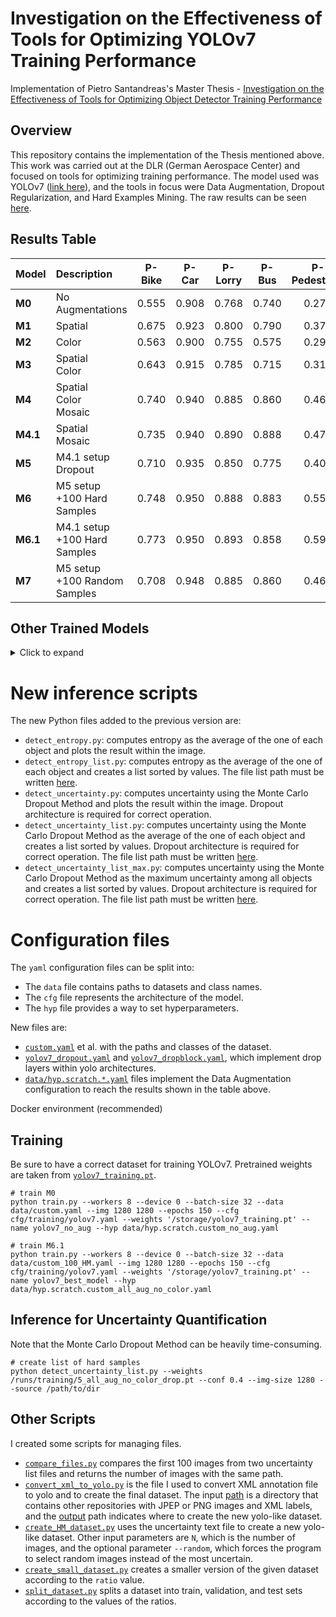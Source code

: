 # Investigation on the Effectiveness of Tools for Optimizing YOLOv7 Training Performance

Implementation of Pietro Santandreas's Master Thesis - [Investigation on the Effectiveness of Tools for Optimizing Object Detector Training Performance](https://drive.google.com/file/d/1vU1hcDD94EkHLp1kBoUp6L8vFKTtT03F/view?usp=sharing)

## Overview

This repository contains the implementation of the Thesis mentioned above. This work was carried out at the DLR (German Aerospace Center) and focused on tools for optimizing training performance. The model used was YOLOv7 ([link here](https://github.com/WongKinYiu/yolov7)), and the tools in focus were Data Augmentation, Dropout Regularization, and Hard Examples Mining. The raw results can be seen [here](scripts/results.xlsx).

## Results Table

| Model | Description | P-Bike | P-Car | P-Lorry | P-Bus | P-Pedestrian | mAP@.5 | mAP@.5:.95 |
| :-- | :-- | :-: | :-: | :-: | :-: | :-: | :-: | :-: |
**M0** | No Augmentations | 0.555 | 0.908 | 0.768 | 0.740 | 0.278 | 0.652 | 0.396 |
**M1** | Spatial | 0.675 | 0.923 | 0.800 | 0.790 | 0.375 | 0.677 | 0.410 |
**M2** | Color | 0.563 | 0.900 | 0.755 | 0.575 | 0.290 | 0.627 | 0.373 |
**M3** | Spatial<br>Color | 0.643 | 0.915 | 0.785 | 0.715 | 0.315 | 0.655 | 0.392 |
**M4** | Spatial<br>Color<br>Mosaic | 0.740 | 0.940 | 0.885 | 0.860 | 0.460 | 0.762 | 0.475 |
**M4.1** | Spatial<br>Mosaic | 0.735 | 0.940 | 0.890 | 0.888 | 0.473 | 0.767 | 0.475 |
**M5** | M4.1 setup<br>Dropout | 0.710 | 0.935 | 0.850 | 0.775 | 0.408 | 0.732 | 0.446 |
**M6** | M5 setup<br>+100 Hard Samples | 0.748 | 0.950 | 0.888 | 0.883 | 0.558 | 0.790 | 0.492 |
**M6.1** | M4.1 setup<br>+100 Hard Samples | 0.773 | 0.950 | 0.893 | 0.858 | 0.598 | **0.803** | **0.507** |
**M7** | M5 setup<br>+100 Random Samples | 0.708 | 0.948 | 0.885 | 0.860 | 0.460 | 0.770 | 0.488 |
    
## Other Trained Models

<details>
<summary>Click to expand</summary>

| Model | Description | P-Bike | P-Car | P-Lorry | P-Bus | P-Pedestrian | mAP@.5 | mAP@.5:.95 |
| :-- | :-- | :-: | :-: | :-: | :-: | :-: | :-: | :-: |
**M4.2** | Mosaic | 0.710 | 0.930 | 0.870 | 0.890 | 0.460 | 0.747 | 0.460 |
**M4.3** | M4.1 Setup<br>Mixup | 0.750 | 0.940 | 0.870 | 0.840 | 0.480 | 0.768 | 0.474 |
**M5.1** | M4.1 Setup<br>DropBlock  | 0.788 | 0.950 | 0.905 | 0.885 | 0.540 | 0.798 | 0.510 |
**M6.2** | M4.1 Setup<br>+100 Max Hard Samples | 0.643 | 0.915 | 0.785 | 0.715 | 0.315 | 0.655 | 0.392 |
**M6.3** | M4.1 Setup<br>+200 Hard Samples | 0.798 | 0.953 | 0.890 | 0.890 | 0.620 | 0.809 | 0.509 |
**M6.4** | M4.1 Setup<br>+100 Entropy Images | 0.780 | 0.950 | 0.878 | 0.883 | 0.593 | 0.803 | 0.507 |
**M8** | M4.1 setup<br>All images | 0.870 | 0.960 | 0.920 | 0.890 | 0.690 | 0.878 | 0.582 |
</details>

# New inference scripts

The new Python files added to the previous version are:

* `detect_entropy.py`: computes entropy as the average of the one of each object and plots the result within the image.
* `detect_entropy_list.py`: computes entropy as the average of the one of each object and creates a list sorted by values. The file list path must be written [here](https://github.com/Pirs98/yolov7/blob/main/detect_entropy_list.py#L139).
* `detect_uncertainty.py`: computes uncertainty using the Monte Carlo Dropout Method and plots the result within the image. Dropout architecture is required for correct operation.
* `detect_uncertainty_list.py`: computes uncertainty using the Monte Carlo Dropout Method as the average of the one of each object and creates a list sorted by values. Dropout architecture is required for correct operation. The file list path must be written [here](https://github.com/Pirs98/yolov7/blob/main/detect_uncertainty_list.py#L250C5-L250C24).
* `detect_uncertainty_list_max.py`: computes uncertainty using the Monte Carlo Dropout Method as the maximum uncertainty among all objects and creates a list sorted by values. Dropout architecture is required for correct operation. The file list path must be written [here](https://github.com/Pirs98/yolov7/blob/main/detect_uncertainty_list_max.py#L250).

# Configuration files

The `yaml` configuration files can be split into:
* The `data` file contains paths to datasets and class names.
* The `cfg` file represents the architecture of the model.
* The `hyp` file provides a way to set hyperparameters.

New files are:
* [`custom.yaml`](data/custom.yaml) et al. with the paths and classes of the dataset.
* [`yolov7_dropout.yaml`](cfg/training/yolov7_dropout.yaml) and [`yolov7_dropblock.yaml`](cfg/training/yolov7_dropblock.yaml), which implement drop layers within yolo architectures.
* [`data/hyp.scratch.*.yaml`](data) files implement the Data Augmentation configuration to reach the results shown in the table above.

Docker environment (recommended)

## Training

Be sure to have a correct dataset for training YOLOv7. Pretrained weights are taken from [`yolov7_training.pt`](https://github.com/WongKinYiu/yolov7/releases/download/v0.1/yolov7_training.pt).

``` shell
# train M0
python train.py --workers 8 --device 0 --batch-size 32 --data data/custom.yaml --img 1280 1280 --epochs 150 --cfg cfg/training/yolov7.yaml --weights '/storage/yolov7_training.pt' --name yolov7_no_aug --hyp data/hyp.scratch.custom_no_aug.yaml

# train M6.1
python train.py --workers 8 --device 0 --batch-size 32 --data data/custom_100_HM.yaml --img 1280 1280 --epochs 150 --cfg cfg/training/yolov7.yaml --weights '/storage/yolov7_training.pt' --name yolov7_best_model --hyp data/hyp.scratch.custom_all_aug_no_color.yaml
```

## Inference for Uncertainty Quantification

Note that the Monte Carlo Dropout Method can be heavily time-consuming.

```
# create list of hard samples
python detect_uncertainty_list.py --weights /runs/training/5_all_aug_no_color_drop.pt --conf 0.4 --img-size 1280 --source /path/to/dir
```

## Other Scripts

I created some scripts for managing files.

* [`compare_files.py`](scripts/compare_files.py) compares the first 100 images from two uncertainty list files and returns the number of images with the same path.
* [`convert_xml_to_yolo.py`](scripts/convert_xml_to_yolo.py) is the file I used to convert XML annotation file to yolo and to create the final dataset. The input [path](https://github.com/Pirs98/yolov7/blob/main/scripts/convert_xml_to_yolo.py#L43) is a directory that contains other repositories with JPEP or PNG images and XML labels, and the [output](https://github.com/Pirs98/yolov7/blob/main/scripts/convert_xml_to_yolo.py#L44) path indicates where to create the new yolo-like dataset.
* [`create_HM_dataset.py`](scripts/create_HM_dataset.py) uses the uncertainty text file to create a new yolo-like dataset. Other input parameters are `N`, which is the number of images, and the optional parameter `--random`, which forces the program to select random images instead of the most uncertain.
* [`create_small_dataset.py`](scripts/create_small_dataset.py) creates a smaller version of the given dataset according to the `ratio` value.
* [`split_dataset.py`](scripts/split_dataset.py) splits a dataset into train, validation, and test sets according to the values of the ratios.
